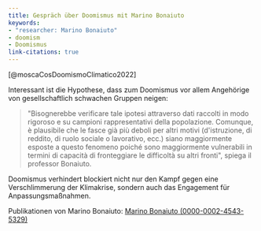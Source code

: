 ```yaml
---
title: Gespräch über Doomismus mit Marino Bonaiuto
keywords:
- "researcher: Marino Bonaiuto"
- doomism
- Doomismus
link-citations: true
---
```

[@moscaCosDoomismoClimatico2022]  

Interessant ist die Hypothese, dass zum Doomismus vor allem Angehörige von gesellschaftlich schwachen Gruppen neigen:

> "Bisognerebbe verificare tale ipotesi attraverso dati raccolti in modo rigoroso e su campioni rappresentativi della popolazione. Comunque, è plausibile che le fasce già più deboli per altri motivi (d'istruzione, di reddito, di ruolo sociale o lavorativo, ecc.) siano maggiormente esposte a questo fenomeno poiché sono maggiormente vulnerabili in termini di capacità di fronteggiare le difficoltà su altri fronti", spiega il professor Bonaiuto.

Doomismus verhindert blockiert nicht nur den Kampf gegen eine Verschlimmerung der Klimakrise, sondern auch das Engagement für Anpassungsmaßnahmen. 

Publikationen von Marino Bonaiuto: [Marino Bonaiuto (0000-0002-4543-5329)](https://orcid.org/0000-0002-4543-5329 "Marino Bonaiuto (0000-0002-4543-5329)")
